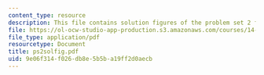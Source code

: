 ```yaml
---
content_type: resource
description: This file contains solution figures of the problem set 2 for week 2.
file: https://ol-ocw-studio-app-production.s3.amazonaws.com/courses/14-30-introduction-to-statistical-method-in-economics-spring-2006/9e06f314f026db8e5b5ba19ff2d0aecb_ps2solfig.pdf
file_type: application/pdf
resourcetype: Document
title: ps2solfig.pdf
uid: 9e06f314-f026-db8e-5b5b-a19ff2d0aecb
---
```


